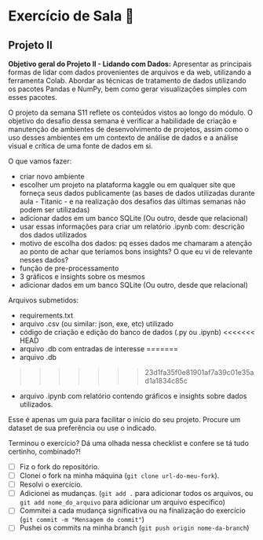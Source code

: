 # Exercício de Sala 🏫  

## Projeto II 

**Objetivo geral do Projeto II - Lidando com Dados:** Apresentar as principais formas de lidar com dados provenientes de arquivos e da web, utilizando a ferramenta Colab. Abordar as técnicas de tratamento de dados utilizando os pacotes Pandas e NumPy, bem como gerar visualizações simples com esses pacotes.

O projeto da semana S11 reflete os conteúdos vistos ao longo do módulo. O objetivo do desafio dessa semana é verificar a habilidade de criação e manutenção de ambientes de desenvolvimento de projetos, assim como o uso desses ambientes em um contexto de análise de dados e a análise visual e crítica de uma fonte de dados em si.

O que vamos fazer:

- criar novo ambiente
- escolher um projeto na plataforma kaggle ou em qualquer site que forneça seus dados publicamente (as bases de dados utilizadas durante aula - Titanic - e na realização dos desafios das últimas semanas não podem ser utilizadas)
- adicionar dados em um banco SQLite (Ou outro, desde que relacional)
- usar essas informações para criar um relatório .ipynb com:
descrição dos dados utilizados
- motivo de escolha dos dados: pq esses dados me chamaram a atenção ao ponto de achar que teríamos bons insights? O que eu vi de relevante nesses dados?
- função de pre-processamento
- 3 gráficos e insights sobre os mesmos
- adicionar dados em um banco SQLite (Ou outro, desde que relacional)

Arquivos submetidos:

- requirements.txt
- arquivo .csv (ou similar: json, exe, etc) utilizado
- código de criação e edição do banco de dados (.py ou .ipynb)
<<<<<<< HEAD
- arquivo .db com entradas de interesse
=======
- arquivo .db
>>>>>>> 23d1fa35f0e81901af7a39c01e35ad1a1834c85c
- arquivo .ipynb com relatório contendo gráficos e insights sobre dados utilizados.

Esse é apenas um guia para facilitar o início do seu projeto. Procure um dataset de sua preferência ou use o indicado. 

Terminou o exercício? Dá uma olhada nessa checklist e confere se tá tudo certinho, combinado?!

- [ ] Fiz o fork do repositório.
- [ ] Clonei o fork na minha máquina (`git clone url-do-meu-fork`).
- [ ] Resolvi o exercício.
- [ ] Adicionei as mudanças. (`git add .` para adicionar todos os arquivos, ou `git add nome_do_arquivo` para adicionar um arquivo específico)
- [ ] Commitei a cada mudança significativa ou na finalização do exercício (`git commit -m "Mensagem do commit"`)
- [ ] Pushei os commits na minha branch (`git push origin nome-da-branch`)
